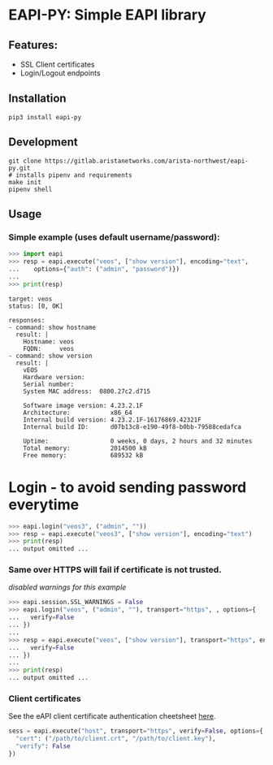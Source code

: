 EAPI-PY: Simple EAPI library
============================

Features:
---------

- SSL Client certificates
- Login/Logout endpoints

Installation
------------

```
pip3 install eapi-py
```

Development
-----------

```
git clone https://gitlab.aristanetworks.com/arista-northwest/eapi-py.git
# installs pipenv and requirements
make init
pipenv shell
```

Usage
-----

### Simple example (uses default username/password):

```python
>>> import eapi
>>> resp = eapi.execute("veos", ["show version"], encoding="text",
...    options={"auth": ("admin", "password")})
...
>>> print(resp)
```

```
target: veos
status: [0, OK]

responses:
- command: show hostname
  result: |
    Hostname: veos
    FQDN:     veos
- command: show version
  result: |
    vEOS
    Hardware version:    
    Serial number:       
    System MAC address:  0800.27c2.d715
    
    Software image version: 4.23.2.1F
    Architecture:           x86_64
    Internal build version: 4.23.2.1F-16176869.42321F
    Internal build ID:      d07b13c8-e190-49f8-b0bb-79588cedafca
    
    Uptime:                 0 weeks, 0 days, 2 hours and 32 minutes
    Total memory:           2014500 kB
    Free memory:            689532 kB
```

# Login - to avoid sending password everytime
 
```python
>>> eapi.login("veos3", ("admin", ""))
>>> resp = eapi.execute("veos3", ["show version"], encoding="text")
>>> print(resp)
... output omitted ...
```

### Same over HTTPS will fail if certificate is not trusted.

_disabled warnings for this example_

```python
>>> eapi.session.SSL_WARNINGS = False
>>> eapi.login("veos", ("admin", ""), transport="https", , options={
...   verify=False
... })
...
>>> resp = eapi.execute("veos", ["show version"], transport="https", encoding="text", options={
...   verify=False
... })
...
>>> print(resp)
... output omitted ...
```

### Client certificates

See the eAPI client certificate authentication cheetsheet [here](https://gist.github.com/mathershifter/6a8c894156e3c320a443e575f986d78b).

```python
sess = eapi.execute("host", transport="https", verify=False, options={
  "cert": ("/path/to/client.crt", "/path/to/client.key"),
  "verify": False
})
```
